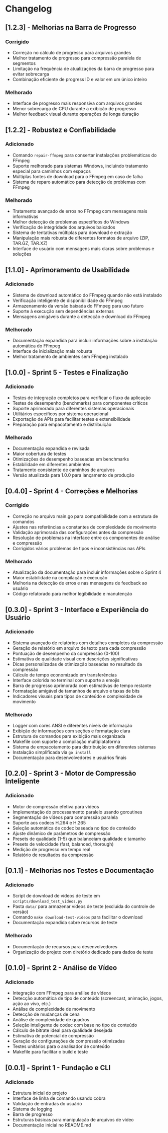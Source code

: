 # Changelog

## [1.2.3] - Melhorias na Barra de Progresso

### Corrigido
- Correção no cálculo de progresso para arquivos grandes
- Melhor tratamento de progresso para compressão paralela de segmentos
- Limitação na frequência de atualizações da barra de progresso para evitar sobrecarga
- Combinação eficiente de progress ID e valor em um único inteiro

### Melhorado
- Interface de progresso mais responsiva com arquivos grandes
- Menor sobrecarga de CPU durante a exibição de progresso
- Melhor feedback visual durante operações de longa duração

## [1.2.2] - Robustez e Confiabilidade

### Adicionado
- Comando `repair-ffmpeg` para consertar instalações problemáticas do FFmpeg
- Suporte melhorado para sistemas Windows, incluindo tratamento especial para caminhos com espaços
- Múltiplas fontes de download para o FFmpeg em caso de falha
- Sistema de reparo automático para detecção de problemas com FFmpeg

### Melhorado
- Tratamento avançado de erros no FFmpeg com mensagens mais informativas
- Melhor detecção de problemas específicos do Windows
- Verificação de integridade dos arquivos baixados
- Sistema de tentativas múltiplas para download e extração
- Manipulação mais robusta de diferentes formatos de arquivo (ZIP, TAR.GZ, TAR.XZ)
- Interface de usuário com mensagens mais claras sobre problemas e soluções

## [1.1.0] - Aprimoramento de Usabilidade

### Adicionado
- Sistema de download automático do FFmpeg quando não está instalado
- Verificação inteligente de disponibilidade do FFmpeg
- Armazenamento da versão baixada do FFmpeg para uso futuro
- Suporte à execução sem dependências externas
- Mensagens amigáveis durante a detecção e download do FFmpeg

### Melhorado
- Documentação expandida para incluir informações sobre a instalação automática do FFmpeg
- Interface de inicialização mais robusta
- Melhor tratamento de ambientes sem FFmpeg instalado

## [1.0.0] - Sprint 5 - Testes e Finalização

### Adicionado
- Testes de integração completos para verificar o fluxo da aplicação
- Testes de desempenho (benchmarks) para componentes críticos
- Suporte aprimorado para diferentes sistemas operacionais
- Utilitários específicos por sistema operacional
- Exportação de APIs para facilitar testes e extensibilidade
- Preparação para empacotamento e distribuição

### Melhorado
- Documentação expandida e revisada
- Maior cobertura de testes
- Otimizações de desempenho baseadas em benchmarks
- Estabilidade em diferentes ambientes
- Tratamento consistente de caminhos de arquivos
- Versão atualizada para 1.0.0 para lançamento de produção

## [0.4.0] - Sprint 4 - Correções e Melhorias

### Corrigido
- Correção no arquivo main.go para compatibilidade com a estrutura de comandos
- Ajustes nas referências a constantes de complexidade de movimento
- Validação aprimorada das configurações antes da compressão
- Resolução de problemas na interface entre os componentes de análise e compressão
- Corrigidos vários problemas de tipos e inconsistências nas APIs

### Melhorado
- Atualização da documentação para incluir informações sobre o Sprint 4
- Maior estabilidade na compilação e execução
- Melhoria na detecção de erros e nas mensagens de feedback ao usuário
- Código refatorado para melhor legibilidade e manutenção

## [0.3.0] - Sprint 3 - Interface e Experiência do Usuário

### Adicionado
- Sistema avançado de relatórios com detalhes completos da compressão
- Geração de relatório em arquivo de texto para cada compressão
- Pontuação de desempenho da compressão (0-100)
- Estimativa de qualidade visual com descrições significativas
- Dicas personalizadas de otimização baseadas no resultado da compressão
- Cálculo de tempo economizado em transferências
- Interface colorida no terminal com suporte a emojis
- Barra de progresso aprimorada com estimativas de tempo restante
- Formatação amigável de tamanhos de arquivo e taxas de bits
- Indicadores visuais para tipos de conteúdo e complexidade de movimento

### Melhorado
- Logger com cores ANSI e diferentes níveis de informação
- Exibição de informações com seções e formatação clara
- Estrutura de comandos para exibição mais organizada
- Makefile com suporte a compilação multiplataforma
- Sistema de empacotamento para distribuição em diferentes sistemas
- Instalação simplificada via `go install`
- Documentação para desenvolvedores e usuários finais

## [0.2.0] - Sprint 3 - Motor de Compressão Inteligente

### Adicionado
- Motor de compressão efetiva para vídeos
- Implementação do processamento paralelo usando goroutines
- Segmentação de vídeos para compressão paralela
- Suporte aos codecs H.264 e H.265
- Seleção automática de codec baseada no tipo de conteúdo
- Ajuste dinâmico de parâmetros de compressão
- Presets de qualidade (1-5) que balanceiam qualidade e tamanho
- Presets de velocidade (fast, balanced, thorough)
- Medição de progresso em tempo real
- Relatório de resultados da compressão

## [0.1.1] - Melhorias nos Testes e Documentação

### Adicionado
- Script de download de vídeos de teste em `scripts/download_test_videos.py`
- Pasta `data/` para armazenar vídeos de teste (excluída do controle de versão)
- Comando `make download-test-videos` para facilitar o download
- Documentação expandida sobre recursos de teste

### Melhorado
- Documentação de recursos para desenvolvedores
- Organização do projeto com diretório dedicado para dados de teste

## [0.1.0] - Sprint 2 - Análise de Vídeo

### Adicionado
- Integração com FFmpeg para análise de vídeos
- Detecção automática de tipo de conteúdo (screencast, animação, jogos, ação ao vivo, etc.)
- Análise de complexidade de movimento
- Detecção de mudanças de cena
- Análise de complexidade de quadros
- Seleção inteligente de codec com base no tipo de conteúdo
- Cálculo de bitrate ideal para qualidade desejada
- Estimativa de potencial de compressão
- Geração de configurações de compressão otimizadas
- Testes unitários para o analisador de conteúdo
- Makefile para facilitar o build e teste

## [0.0.1] - Sprint 1 - Fundação e CLI

### Adicionado
- Estrutura inicial do projeto
- Interface de linha de comando usando cobra
- Validação de entradas do usuário
- Sistema de logging
- Barra de progresso
- Estruturas básicas para manipulação de arquivos de vídeo
- Documentação inicial no README.md 